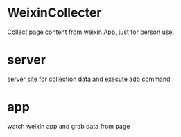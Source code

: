 # WeixinCollecter

Collect page content from weixin App, just for person use.

# server

server site for collection data and execute adb command.

# app

watch weixin app and grab data from page
